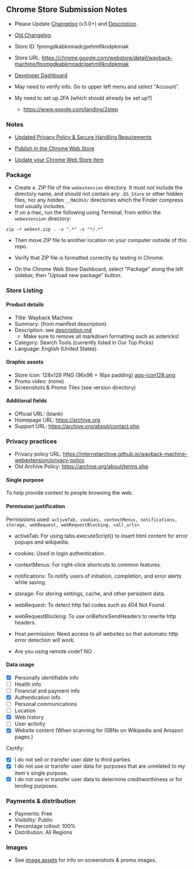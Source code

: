 ## Chrome Store Submission Notes

- Please Update [Changelog](../changelog.md) (v3.0+) and [Description](../description.md).
- [Old Changelog](changelog-chrome.md).

- Store ID: fpnmgdkabkmnadcjpehmlllkndpkmiak
- Store URL: https://chrome.google.com/webstore/detail/wayback-machine/fpnmgdkabkmnadcjpehmlllkndpkmiak

- [Developer Dashboard](https://chrome.google.com/webstore/devconsole/)

- May need to verify info. Go to upper left menu and select "Account".

- My need to set up 2FA (which should already be set up?)
  - https://www.google.com/landing/2step


### Notes

- [Updated Privacy Policy &amp; Secure Handling Requirements](https://developer.chrome.com/docs/webstore/user_data/)

- [Publish in the Chrome Web Store](https://developer.chrome.com/docs/webstore/publish/)

- [Update your Chrome Web Store item](https://developer.chrome.com/docs/webstore/update/)


### Package

- Create a .ZIP file of the `webextension` directory. It must not include the directory name, and should not contain any `.DS_Store` or other hidden files, nor any hidden `__MACOSX/` directories which the Finder compress tool usually includes.
- If on a mac, run the following using Terminal, from within the `webextension` directory:
```
zip -r webext.zip . -x ".*" -x "*/.*"
```
- Then move ZIP file to another location on your computer outside of this repo.
- Verify that ZIP file is formatted correctly by testing in Chrome.

- On the Chrome Web Store Dashboard, select "Package" along the left sidebar, then "Upload new package" button.


### Store Listing

#### Product details

- Title: Wayback Machine
- Summary: (from manifest description)
- Description: see [description.md](../description.md)
  - Make sure to remove all markdown formatting such as astericks!
- Category: Search Tools (currently listed in Our Top Picks)
- Language: English (United States)

#### Graphic assets

- Store icon: 128x128 PNG (96x96 + 16px padding) [app-icon128.png](app-icon128.png)
- Promo video: (none)
- Screenshots & Promo Tiles (see version directory)

#### Additional fields

- Official URL: (blank)
- Homepage URL: https://archive.org
- Support URL: https://archive.org/about/contact.php


### Privacy practices

- Privacy policy URL: https://internetarchive.github.io/wayback-machine-webextension/privacy-policy
- Old Archive Policy: https://archive.org/about/terms.php

#### Single purpose

To help provide context to people browsing the web.

#### Permission justification

Permissions used: `activeTab, cookies, contextMenus, notifications, storage, webRequest, webRequestBlocking, <all_urls>`

- activeTab: For using tabs.executeScript() to insert html content for error popups and wikipedia.
- cookies: Used in login authentication.
- contextMenus: For right-click shortcuts to common features.
- notifications: To notify users of initiation, completion, and error alerts while saving.
- storage: For storing settings, cache, and other persistent data.
- webRequest: To detect http fail codes such as 404 Not Found.
- webRequestBlocking: To use onBeforeSendHeaders to rewrite http headers.
- Host permission: Need access to all websites so that automatic http error detection will work.

- Are you using remote code? NO

#### Data usage

- [x] Personally identifiable info
- [ ] Health info
- [ ] Financial and payment info
- [x] Authentication info
- [ ] Personal communications
- [ ] Location
- [x] Web history
- [ ] User activity
- [x] Website content (When scanning for ISBNs on Wikipedia and Amazon pages.)

Certify:
- [x] I do not sell or transfer user date to third parties.
- [x] I do not use or transfer user data for purposes that are unrelated to my item's single purpose.
- [x] I do not use or transfer user data to determine creditworthiness or for lending purposes.

### Payments & distribution

- Payments: Free
- Visibility: Public
- Percentage rollout: 100%
- Distribution: All Regions


### Images

- See [image assets](image-assets.md) for info on screenshots &amp; promo images.
